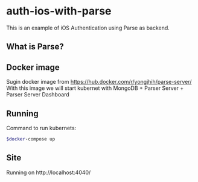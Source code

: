 # auth-ios-with-parse
This is an example of iOS Authentication using Parse as backend.


## What is Parse?

## Docker image
Sugin docker image from https://hub.docker.com/r/yongjhih/parse-server/
With this image we will start kubernet with MongoDB + Parser Server + Parser Server Dashboard

## Running
Command to run kubernets:

```bash
$docker-compose up
```

## Site
Running on http://localhost:4040/
